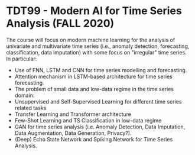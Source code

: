 # TDT99 - Modern AI for Time Series Analysis (FALL 2020)

The course will focus on modern machine learning for the analysis of univariate and multivariate time series (i.e., anomaly detection, forecasting, classification, data imputation) with some focus on "irregular" time series. In particular:

- Use of FNN, LSTM and CNN for time series modelling and forecasting.
- Attention mechanism in LSTM-based architecture for time series forecasting.
- The problem of small data and low-data regime in the time series domain:
- Unsupervised and Self-Supervised Learning for different time series related tasks
- Transfer Learning and Transformer architecture
- Few-Shot Learning and TS Classification in low-data regime
- GAN for time series analysis (i.e. Anomaly Detection, Data Imputation, Data Augmentation, Data Generation, Privacy?).
- (Deep) Echo State Network and Spiking Network for Time Series Analysis.
